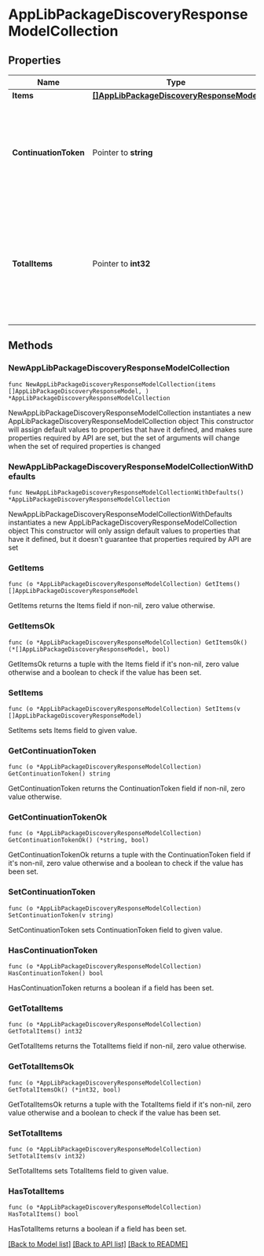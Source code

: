 # AppLibPackageDiscoveryResponseModelCollection

## Properties

Name | Type | Description | Notes
------------ | ------------- | ------------- | -------------
**Items** | [**[]AppLibPackageDiscoveryResponseModel**](AppLibPackageDiscoveryResponseModel.md) | List of items. | 
**ContinuationToken** | Pointer to **string** | If present, indicates to the caller that the query was not complete, and they should call the API again specifying the continuation token as a query parameter. | [optional] 
**TotalItems** | Pointer to **int32** | Indicates the total number of items in the collection, which may be more than the number of Items returned, if there is a ContinuationToken.  Only returned in the response to &#x60;$search&#x60; APIs. | [optional] 

## Methods

### NewAppLibPackageDiscoveryResponseModelCollection

`func NewAppLibPackageDiscoveryResponseModelCollection(items []AppLibPackageDiscoveryResponseModel, ) *AppLibPackageDiscoveryResponseModelCollection`

NewAppLibPackageDiscoveryResponseModelCollection instantiates a new AppLibPackageDiscoveryResponseModelCollection object
This constructor will assign default values to properties that have it defined,
and makes sure properties required by API are set, but the set of arguments
will change when the set of required properties is changed

### NewAppLibPackageDiscoveryResponseModelCollectionWithDefaults

`func NewAppLibPackageDiscoveryResponseModelCollectionWithDefaults() *AppLibPackageDiscoveryResponseModelCollection`

NewAppLibPackageDiscoveryResponseModelCollectionWithDefaults instantiates a new AppLibPackageDiscoveryResponseModelCollection object
This constructor will only assign default values to properties that have it defined,
but it doesn't guarantee that properties required by API are set

### GetItems

`func (o *AppLibPackageDiscoveryResponseModelCollection) GetItems() []AppLibPackageDiscoveryResponseModel`

GetItems returns the Items field if non-nil, zero value otherwise.

### GetItemsOk

`func (o *AppLibPackageDiscoveryResponseModelCollection) GetItemsOk() (*[]AppLibPackageDiscoveryResponseModel, bool)`

GetItemsOk returns a tuple with the Items field if it's non-nil, zero value otherwise
and a boolean to check if the value has been set.

### SetItems

`func (o *AppLibPackageDiscoveryResponseModelCollection) SetItems(v []AppLibPackageDiscoveryResponseModel)`

SetItems sets Items field to given value.


### GetContinuationToken

`func (o *AppLibPackageDiscoveryResponseModelCollection) GetContinuationToken() string`

GetContinuationToken returns the ContinuationToken field if non-nil, zero value otherwise.

### GetContinuationTokenOk

`func (o *AppLibPackageDiscoveryResponseModelCollection) GetContinuationTokenOk() (*string, bool)`

GetContinuationTokenOk returns a tuple with the ContinuationToken field if it's non-nil, zero value otherwise
and a boolean to check if the value has been set.

### SetContinuationToken

`func (o *AppLibPackageDiscoveryResponseModelCollection) SetContinuationToken(v string)`

SetContinuationToken sets ContinuationToken field to given value.

### HasContinuationToken

`func (o *AppLibPackageDiscoveryResponseModelCollection) HasContinuationToken() bool`

HasContinuationToken returns a boolean if a field has been set.

### GetTotalItems

`func (o *AppLibPackageDiscoveryResponseModelCollection) GetTotalItems() int32`

GetTotalItems returns the TotalItems field if non-nil, zero value otherwise.

### GetTotalItemsOk

`func (o *AppLibPackageDiscoveryResponseModelCollection) GetTotalItemsOk() (*int32, bool)`

GetTotalItemsOk returns a tuple with the TotalItems field if it's non-nil, zero value otherwise
and a boolean to check if the value has been set.

### SetTotalItems

`func (o *AppLibPackageDiscoveryResponseModelCollection) SetTotalItems(v int32)`

SetTotalItems sets TotalItems field to given value.

### HasTotalItems

`func (o *AppLibPackageDiscoveryResponseModelCollection) HasTotalItems() bool`

HasTotalItems returns a boolean if a field has been set.


[[Back to Model list]](../README.md#documentation-for-models) [[Back to API list]](../README.md#documentation-for-api-endpoints) [[Back to README]](../README.md)


